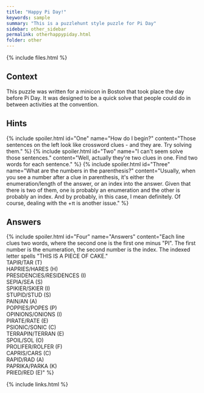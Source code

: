 ```yaml
---
title: "Happy Pi Day!"
keywords: sample
summary: "This is a puzzlehunt style puzzle for Pi Day"
sidebar: other_sidebar
permalink: otherhappypiday.html
folder: other
---
```


{% include files.html %}

## Context

This puzzle was written for a minicon in Boston that took place the day before Pi Day. It was designed to be a quick solve that people could do in between activities at the convention.

## Hints

{% include spoiler.html id="One" name="How do I begin?" content="Those sentences on the left look like crossword clues - and they are. Try solving them." %}
{% include spoiler.html id="Two" name="I can't seem solve those sentences." content="Well, actually they're two clues in one. Find two words for each sentence." %}
{% include spoiler.html id="Three" name="What are the numbers in the parenthesis?" content="Usually, when you see a number after a clue in parenthesis, it's either the enumeration/length of the answer, or an index into the answer. Given that there is two of them, one is probably an enumeration and the other is probably an index. And by probably, in this case, I mean definitely. Of course, dealing with the +π is another issue." %}

## Answers

{% include spoiler.html id="Four" name="Answers" content="Each line clues two words, where the second one is the first one minus \"PI\". The first number is the enumeration, the second number is the index. The indexed letter spells \"THIS IS A PIECE OF CAKE.\"<br>TAPIR/TAR (T)<br>HAPRIES/HARES (H)<br>PRESIDENCIES/RESIDENCES (I)<br>SEPIA/SEA (S)<br>SPIKIER/SKIER (I)<br>STUPID/STUD (S)<br>PAIN/AN (A)<br>POPPIES/POPES (P)<br>OPINIONS/ONIONS (I)<br>PIRATE/RATE (E)<br>PSIONIC/SONIC (C)<br>TERRAPIN/TERRAN (E)<br>SPOIL/SOL (O)<br>PROLIFER/ROLFER (F)<br>CAPRIS/CARS (C)<br>RAPID/RAD (A)<br>PAPRIKA/PARKA (K)<br>PRIED/RED (E)" %}

{% include links.html %}
